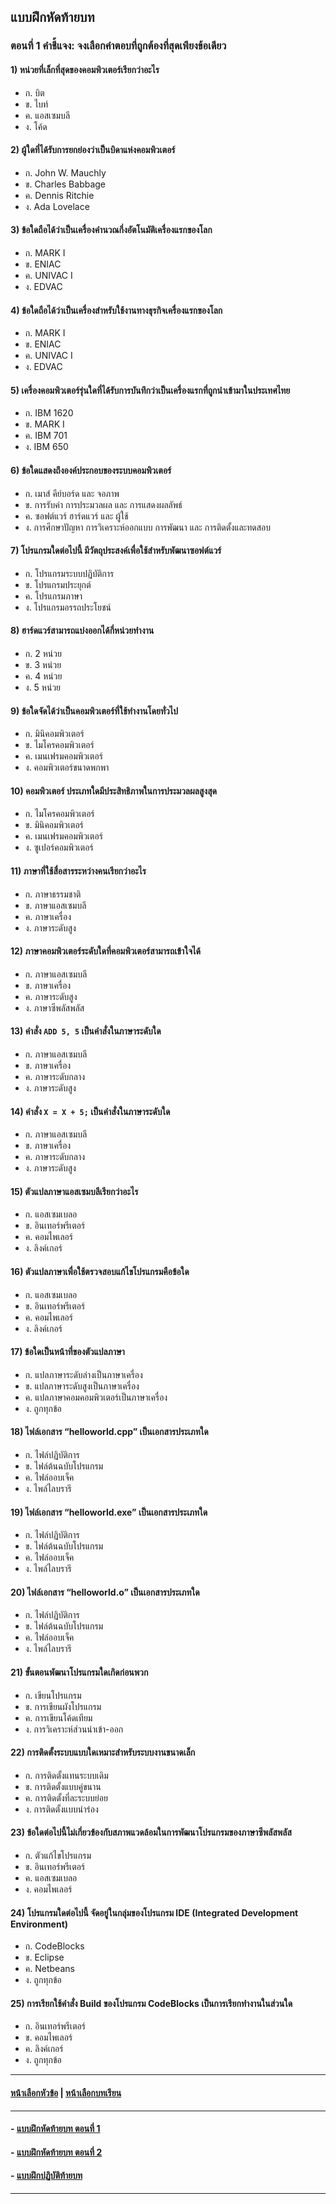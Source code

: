## แบบฝึกหัดท้ายบท
### ตอนที่ 1 คำชี้แจง: จงเลือกคำตอบที่ถูกต้องที่สุดเพียงข้อเดียว

#### 1)  หน่วยที่เล็กที่สุดของคอมพิวเตอร์เรียกว่าอะไร
* ก.  บิต						
* ข.  ไบท์
* ค.  แอสเซมบลี					
* ง.  โค้ด
#### 2)  ผู้ใดที่ได้รับการยกย่องว่าเป็นบิดาแห่งคอมพิวเตอร์
* ก.  John W. Mauchly				
* ข.  Charles Babbage
* ค.  Dennis Ritchie				
* ง.  Ada Lovelace
#### 3)  ข้อใดถือได้ว่าเป็นเครื่องคำนวณกึ่งอัตโนมัติเครื่องแรกของโลก
* ก.  MARK I					
* ข.  ENIAC
* ค.  UNIVAC I					
* ง.  EDVAC
#### 4)  ข้อใดถือได้ว่าเป็นเครื่องสำหรับใช้งานทางธุรกิจเครื่องแรกของโลก
* ก.  MARK I					
* ข.  ENIAC
* ค.  UNIVAC I					
* ง.  EDVAC
#### 5)  เครื่องคอมพิวเตอร์รุ่นใดที่ได้รับการบันทึกว่าเป็นเครื่องแรกที่ถูกนำเข้ามาในประเทศไทย
* ก.  IBM 1620					
* ข.  MARK I
* ค.  IBM 701					
* ง.  IBM 650
#### 6)  ข้อใดแสดงถึงองค์ประกอบของระบบคอมพิวเตอร์
* ก.  เมาส์ คีย์บอร์ด และ จอภาพ			
* ข.  การรับค่า การประมวลผล และ การแสดงผลลัพธ์
* ค.  ซอฟต์แวร์ ฮาร์ดแวร์ และ ผู้ใช้
* ง.  การศึกษาปัญหา การวิเคราะห์ออกแบบ การพัฒนา และ การติดตั้งและทดสอบ
#### 7)  โปรแกรมใดต่อไปนี้ มีวัตถุประสงค์เพื่อใช้สำหรับพัฒนาซอฟต์แวร์
* ก.  โปรแกรมระบบปฏิบัติการ			
* ข.  โปรแกรมประยุกต์
* ค.  โปรแกรมภาษา				
* ง.  โปรแกรมอรรถประโยชน์
#### 8)  ฮาร์ดแวร์สามารถแบ่งออกได้กี่หน่วยทำงาน
* ก.  2 หน่วย					
* ข.  3 หน่วย
* ค.  4 หน่วย					
* ง.  5 หน่วย
#### 9)  ข้อใดจัดได้ว่าเป็นคอมพิวเตอร์ที่ใช้ทำงานโดยทั่วไป
* ก.  มินิคอมพิวเตอร์				
* ข.  ไมโครคอมพิวเตอร์
* ค.  เมนเฟรมคอมพิวเตอร์			
* ง.  คอมพิวเตอร์ขนาดพกพา
#### 10)  คอมพิวเตอร์ ประเภทใดมีประสิทธิภาพในการประมวลผลสูงสุด
* ก.  ไมโครคอมพิวเตอร์				
* ข.  มินิคอมพิวเตอร์
* ค.  เมนเฟรมคอมพิวเตอร์			
* ง.  ซูเปอร์คอมพิวเตอร์
#### 11)  ภาษาที่ใช้สื่อสารระหว่างคนเรียกว่าอะไร
* ก.  ภาษาธรรมชาติ				
* ข.  ภาษาแอสเซมบลี
* ค.  ภาษาเครื่อง					
* ง.  ภาษาระดับสูง
#### 12)  ภาษาคอมพิวเตอร์ระดับใดที่คอมพิวเตอร์สามารถเข้าใจได้
* ก.  ภาษาแอสเซมบลี				
* ข.  ภาษาเครื่อง
* ค.  ภาษาระดับสูง				
* ง.  ภาษาซีพลัสพลัส
#### 13)  คำสั่ง ``` ADD 5, 5 ``` เป็นคำสั่งในภาษาระดับใด
* ก.  ภาษาแอสเซมบลี				
* ข.  ภาษาเครื่อง 
* ค.  ภาษาระดับกลาง				
* ง.  ภาษาระดับสูง
#### 14)  คำสั่ง ``` X = X + 5; ``` เป็นคำสั่งในภาษาระดับใด
* ก.  ภาษาแอสเซมบลี				
* ข.  ภาษาเครื่อง 
* ค.  ภาษาระดับกลาง				
* ง.  ภาษาระดับสูง
#### 15)  ตัวแปลภาษาแอสเซมบลีเรียกว่าอะไร
* ก.  แอสเซมเบลอ				
* ข.  อินเทอร์พรีเตอร์ 
* ค.  คอมไพเลอร์					
* ง.  ลิงค์เกอร์
#### 16)  ตัวแปลภาษาเพื่อใช้ตรวจสอบแก้ไขโปรแกรมคือข้อใด
* ก.  แอสเซมเบลอ				
* ข.  อินเทอร์พรีเตอร์ 
* ค.  คอมไพเลอร์					
* ง.  ลิงค์เกอร์
#### 17)  ข้อใดเป็นหน้าที่ของตัวแปลภาษา
* ก.  แปลภาษาระดับล่างเป็นภาษาเครื่อง		
* ข.  แปลภาษาระดับสูงเป็นภาษาเครื่อง 
* ค.  แปลภาษาคอมคอมพิวเตอร์เป็นภาษาเครื่อง	
* ง.  ถูกทุกข้อ
#### 18)  ไฟล์เอกสาร “helloworld.cpp” เป็นเอกสารประเภทใด
* ก.  ไฟล์ปฏิบัติการ				
* ข.  ไฟล์ต้นฉบับโปรแกรม 
* ค.  ไฟล์ออบเจ็ค				
* ง.  ไพล์ไลบรารี
#### 19)  ไฟล์เอกสาร “helloworld.exe” เป็นเอกสารประเภทใด
* ก.  ไฟล์ปฏิบัติการ				
* ข.  ไฟล์ต้นฉบับโปรแกรม 
* ค.  ไฟล์ออบเจ็ค				
* ง.  ไพล์ไลบรารี
#### 20)  ไฟล์เอกสาร “helloworld.o” เป็นเอกสารประเภทใด
* ก.  ไฟล์ปฏิบัติการ				
* ข.  ไฟล์ต้นฉบับโปรแกรม 
* ค.  ไฟล์ออบเจ็ค				
* ง.  ไพล์ไลบรารี
#### 21)  ขั้นตอนพัฒนาโปรแกรมใดเกิดก่อนพวก
* ก.  เขียนโปรแกรม				
* ข.  การเขียนผังโปรแกรม 
* ค.  การเขียนโค้ดเทียม				
* ง.  การวิเคราะห์ส่วนนำเข้า-ออก
#### 22)  การติดตั้งระบบแบบใดเหมาะสำหรับระบบงานขนาดเล็ก
* ก.  การติดตั้งแทนระบบเดิม			
* ข.  การติดตั้งแบบคู่ขนาน
* ค.  การติดตั้งที่ละระบบย่อย			
* ง.  การติดตั้งแบบนำร่อง
#### 23)  ข้อใดต่อไปนี้ไม่เกี่ยวข้องกับสภาพแวดล้อมในการพัฒนาโปรแกรมของภาษาซีพลัสพลัส
* ก.  ตัวแก้ไขโปรแกรม				
* ข.  อินเทอร์พรีเตอร์
* ค.  แอสเซมเบลอ				
* ง.  คอมไพเลอร์
#### 24)  โปรแกรมใดต่อไปนี้ จัดอยู่ในกลุ่มของโปรแกรม IDE (Integrated Development Environment)
* ก.  CodeBlocks					
* ข.  Eclipse
* ค.  Netbeans				
* ง.  ถูกทุกข้อ
#### 25)  การเรียกใช้คำสั่ง Build ของโปรแกรม CodeBlocks เป็นการเรียกทำงานในส่วนใด
* ก.  อินเทอร์พรีเตอร์				
* ข.  คอมไพเลอร์
* ค.  ลิงค์เกอร์					
* ง.  ถูกทุกข้อ

---
#### [หน้าเลือกหัวข้อ](README.md) | [หน้าเลือกบทเรียน](../README.md)
---
#### - [แบบฝึกหัดท้ายบท ตอนที่ 1](0330.md)
#### - [แบบฝึกหัดท้ายบท ตอนที่ 2](0350.md)
#### - [แบบฝึกปฏิบัติท้ายบท](0370.md)
---

